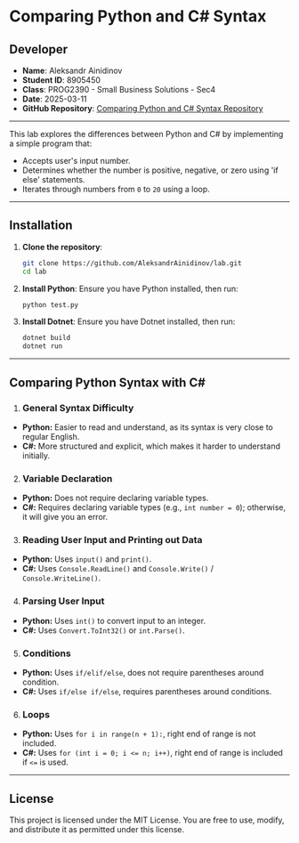 # Comparing Python and C# Syntax

## Developer

- **Name**: Aleksandr Ainidinov 
- **Student ID**: 8905450
- **Class**: PROG2390 - Small Business Solutions - Sec4 
- **Date**: 2025-03-11 
- **GitHub Repository**: [Comparing Python and C# Syntax Repository](https://github.com/AleksandrAinidinov/lab)  

---

This lab explores the differences between Python and C# by implementing a simple program that:
- Accepts user's input number.
- Determines whether the number is positive, negative, or zero using 'if else' statements.
- Iterates through numbers from `0` to `20` using a loop.

---

## Installation

1. **Clone the repository**:
   ```bash
   git clone https://github.com/AleksandrAinidinov/lab.git
   cd lab
   ```

2. **Install Python**:
   Ensure you have Python installed, then run:
   ```bash
   python test.py
   ```

3. **Install Dotnet**:
   Ensure you have Dotnet installed, then run:
   ```bash
   dotnet build
   dotnet run
   ```

---

## Comparing Python Syntax with C#
1. ### General Syntax Difficulty
- __Python:__ Easier to read and understand, as its syntax is very close to regular English.
- __C#:__ More structured and explicit, which makes it harder to understand initially.

2. ### Variable Declaration
- __Python:__ Does not require declaring variable types.
- __C#:__ Requires declaring variable types (e.g., ```int number = 0```); otherwise, it will give you an error.

3. ### Reading User Input and Printing out Data
- __Python:__ Uses ```input()``` and ```print()```.
- __C#:__ Uses ```Console.ReadLine()``` and ```Console.Write()``` / ```Console.WriteLine()```.

4. ### Parsing User Input
- __Python:__ Uses ```int()``` to convert input to an integer.
- __C#:__ Uses ```Convert.ToInt32()``` or ```int.Parse()```.

5. ### Conditions
- __Python:__ Uses ```if/elif/else```, does not require parentheses around condition.
- __C#:__ Uses ```if/else if/else```, requires parentheses around conditions.

6. ### Loops
- __Python:__ Uses ```for i in range(n + 1):```, right end of range is not included.
- __C#:__ Uses ```for (int i = 0; i <= n; i++)```, right end of range is included if ```<=``` is used.
---

## License

This project is licensed under the MIT License. You are free to use, modify, and distribute it as permitted under this license.